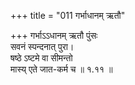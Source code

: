 +++
title = "011 गर्भाधानम् ऋतौ"

+++
गर्भाऽऽधानम् ऋतौ पुंसः  
सवनं स्पन्दनात् पुरा।  
षष्ठे ऽष्टमे वा सीमन्तो  
मास्य् एते जात-कर्म च  ॥ १.११ ॥